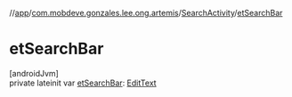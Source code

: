 //[app](../../../index.md)/[com.mobdeve.gonzales.lee.ong.artemis](../index.md)/[SearchActivity](index.md)/[etSearchBar](et-search-bar.md)

# etSearchBar

[androidJvm]\
private lateinit var [etSearchBar](et-search-bar.md): [EditText](https://developer.android.com/reference/kotlin/android/widget/EditText.html)
